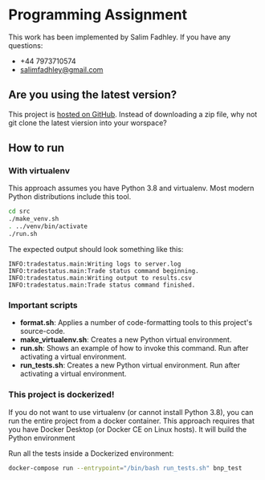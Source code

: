 # Programming Assignment

This work has been implemented by Salim Fadhley. If you have any questions:
* +44 7973710574
* salimfadhley@gmail.com

## Are you using the latest version?

This project is [hosted on GitHub](https://github.com/salimfadhley/bnp_paribas_assignment_2020). Instead of downloading a zip file, why not git clone the latest viersion into your worspace?

## How to run

### With virtualenv

This approach assumes you have Python 3.8 and virtualenv. Most modern Python distributions include this tool.

```bash
cd src
./make_venv.sh
. ../venv/bin/activate
./run.sh
``` 

The expected output should look something like this:

```
INFO:tradestatus.main:Writing logs to server.log
INFO:tradestatus.main:Trade status command beginning.
INFO:tradestatus.main:Writing output to results.csv
INFO:tradestatus.main:Trade status command finished.
```

### Important scripts

* **format.sh**: Applies a number of code-formatting tools to this project's source-code.
* **make_virtualenv.sh**: Creates a new Python virtual environment.
* **run.sh**: Shows an example of how to invoke this command. Run after activating a virtual environment.
* **run_tests.sh**: Creates a new Python virtual environment. Run after activating a virtual environment.

### This project is dockerized!

If you do not want to use virtualenv (or cannot install Python 3.8), you can run the entire project from a docker container. This approach requires that you have Docker Desktop (or Docker CE on Linux hosts). It will build the Python environment

Run all the tests inside a Dockerized environment:
```bash
docker-compose run --entrypoint="/bin/bash run_tests.sh" bnp_test
```
